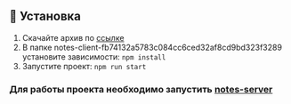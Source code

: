 ## :pushpin: Установка

1. Скачайте архив по [ссылке](https://github.com/zsaveleva/notes-client/tree/fb74132a5783c084cc6ced32af8cd9bd323f3289)
3. В папке notes-client-fb74132a5783c084cc6ced32af8cd9bd323f3289 установите зависимости: `npm install`
4. Запустите проект: `npm run start`

### Для работы проекта необходимо запустить [notes-server](https://github.com/zsaveleva/notes-server)
